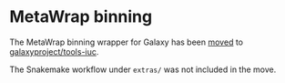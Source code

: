# MetaWrap binning

The MetaWrap binning wrapper for Galaxy has been
[moved](https://github.com/galaxyproject/tools-iuc/pull/5936) to
[galaxyproject/tools-iuc](https://github.com/galaxyproject/tools-iuc/tree/main/tools/metawrapmg).

The Snakemake workflow under `extras/` was not included in the move.
